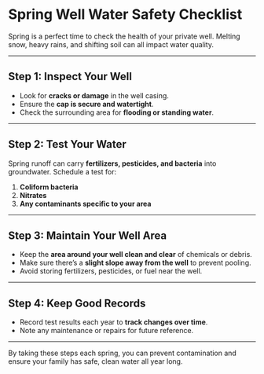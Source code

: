 # Spring Well Water Safety Checklist

Spring is a perfect time to check the health of your private well. Melting snow, heavy rains, and shifting soil can all impact water quality.

---

## Step 1: Inspect Your Well

- Look for **cracks or damage** in the well casing.  
- Ensure the **cap is secure and watertight**.  
- Check the surrounding area for **flooding or standing water**.  

---

## Step 2: Test Your Water

Spring runoff can carry **fertilizers, pesticides, and bacteria** into groundwater. Schedule a test for:

1. **Coliform bacteria**  
2. **Nitrates**  
3. **Any contaminants specific to your area**  

---

## Step 3: Maintain Your Well Area

- Keep the **area around your well clean and clear** of chemicals or debris.  
- Make sure there’s a **slight slope away from the well** to prevent pooling.  
- Avoid storing fertilizers, pesticides, or fuel near the well.

---

## Step 4: Keep Good Records

- Record test results each year to **track changes over time**.  
- Note any maintenance or repairs for future reference.

---

By taking these steps each spring, you can prevent contamination and ensure your family has safe, clean water all year long.
